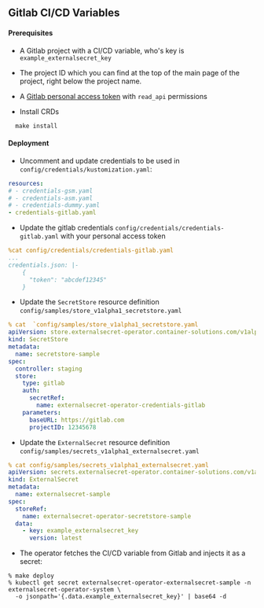 <a name="gitlab-cicd-variables"></a>

## Gitlab CI/CD Variables

<a name="gitlab-cicd-variables-pre"></a>

#### Prerequisites
- A Gitlab project with a CI/CD variable, who's key is `example_externalsecret_key`
- The project ID which you can find at the top of the main page of the project, right below the project name.
- A [Gitlab personal access token](https://gitlab.com/-/profile/personal_access_tokens) with `read_api` permissions

- Install CRDs
```
  make install
```

<a name="gitlab-cicd-variables-deployment"></a>

#### Deployment

- Uncomment and update credentials to be used in `config/credentials/kustomization.yaml`:

```yaml
resources:
# - credentials-gsm.yaml
# - credentials-asm.yaml
# - credentials-dummy.yaml
- credentials-gitlab.yaml
```

- Update the gitlab credentials `config/credentials/credentials-gitlab.yaml` with your personal access token

```yaml
%cat config/credentials/credentials-gitlab.yaml
...
credentials.json: |-
    {
      "token": "abcdef12345"
    }

```
-  Update the `SecretStore` resource definition `config/samples/store_v1alpha1_secretstore.yaml`
```yaml
% cat  `config/samples/store_v1alpha1_secretstore.yaml
apiVersion: store.externalsecret-operator.container-solutions.com/v1alpha1
kind: SecretStore
metadata:
  name: secretstore-sample
spec:
  controller: staging
  store:
    type: gitlab
    auth:
      secretRef:
        name: externalsecret-operator-credentials-gitlab
    parameters:
      baseURL: https://gitlab.com
      projectID: 12345678
```

-  Update the `ExternalSecret` resource definition `config/samples/secrets_v1alpha1_externalsecret.yaml`
```yaml
% cat config/samples/secrets_v1alpha1_externalsecret.yaml
apiVersion: secrets.externalsecret-operator.container-solutions.com/v1alpha1
kind: ExternalSecret
metadata:
  name: externalsecret-sample
spec:
  storeRef:
    name: externalsecret-operator-secretstore-sample
  data:
    - key: example_externalsecret_key
      version: latest
```

- The operator fetches the CI/CD variable from Gitlab and injects it as a secret:

```shell
% make deploy
% kubectl get secret externalsecret-operator-externalsecret-sample -n externalsecret-operator-system \
  -o jsonpath='{.data.example_externalsecret_key}' | base64 -d
```